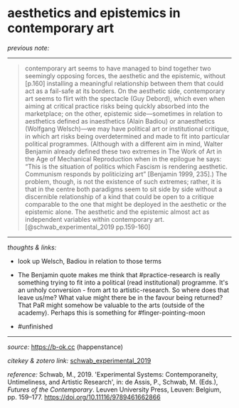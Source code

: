# aesthetics and epistemics in contemporary art

_previous note:_ 

---

>contemporary art seems to have managed to bind together two seemingly opposing forces, the aesthetic and the epistemic, without [p.160] installing a meaningful relationship between them that could act as a fail-safe at its borders. On the aesthetic side, contemporary art seems to flirt with the spectacle (Guy Debord), which even when aiming at critical practice risks being quickly absorbed into the marketplace; on the other, epistemic side—sometimes in relation to aesthetics defined as inaesthetics (Alain Badiou) or anaesthetics (Wolfgang Welsch)—we may have political art or institutional critique, in which art risks being overdetermined and made to fit into particular political programmes. (Although with a different aim in mind, Walter Benjamin already defined these two extremes in The Work of Art in the Age of Mechanical Reproduction when in the epilogue he says: “This is the situation of politics which Fascism is rendering aesthetic. Communism responds by politicizing art” [Benjamin 1999, 235].) The problem, though, is not the existence of such extremes; rather, it is that in the centre both paradigms seem to sit side by side without a discernible relationship of a kind that could be open to a critique comparable to the one that might be deployed in the aesthetic or the epistemic alone. The aesthetic and the epistemic almost act as independent variables within contemporary art.[@schwab_experimental_2019 pp.159-160]

---

_thoughts & links:_

- look up Welsch, Badiou in relation to those terms
- The Benjamin quote makes me think that #practice-research is really something trying to fit into a political (read institutional) programme. It's an unholy conversion - from art to artistic-research. So where does that leave us/me? What value might there be in the favour being returned? That PaR might somehow be valuable to the arts (outside of the academy). Perhaps this is something for #finger-pointing-moon 

- #unfinished 

---

_source:_ <https://b-ok.cc> (happenstance)

_citekey & zotero link:_ [schwab_experimental_2019](zotero://select/items/1_QG5KI5DL)

_reference:_ Schwab, M., 2019. 'Experimental Systems: Contemporaneity, Untimeliness, and Artistic Research', in: de Assis, P., Schwab, M. (Eds.), _Futures of the Contemporary_. Leuven University Press, Leuven: Belgium, pp. 159–177. <https://doi.org/10.11116/9789461662866>


